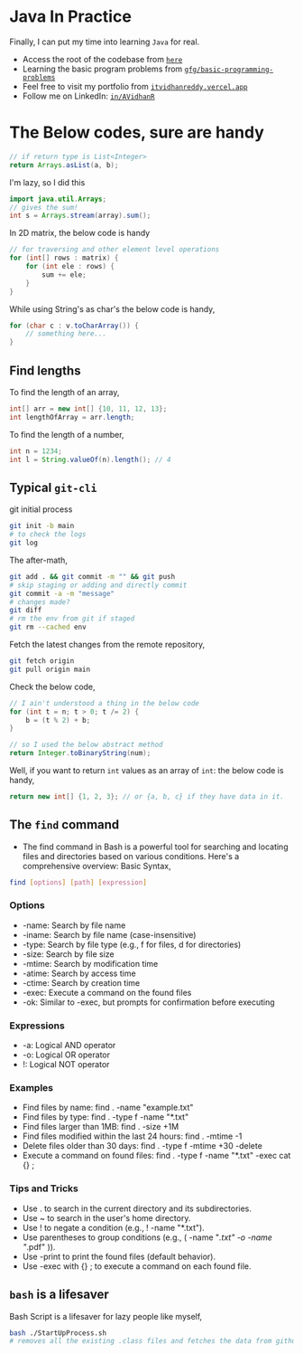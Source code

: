 # Java In Practice
Finally, I can put my time into learning `Java` for real.

- Access the root of the codebase from [`here`](src/main/java/dev/itsvidhanreddy/) 
- Learning the basic program problems from [`gfg/basic-programming-problems`](https://www.geeksforgeeks.org/basic-programming-problems/) 
- Feel free to visit my portfolio from [`itvidhanreddy.vercel.app`](https://itsvidhanreddy.vercel.app) 
- Follow me on LinkedIn: [`in/AVidhanR`](https://linkedin.com/in/AVidhanR) 

# The Below codes, sure are handy
```java
// if return type is List<Integer>
return Arrays.asList(a, b);
```

I'm lazy, so I did this
```java
import java.util.Arrays;
// gives the sum!
int s = Arrays.stream(array).sum();
```

In 2D matrix, the below code is handy
```java
// for traversing and other element level operations
for (int[] rows : matrix) {
    for (int ele : rows) {
        sum += ele;
    }
}
```

While using String's as char's the below code is handy,
```java
for (char c : v.toCharArray()) {
    // something here...    
}
```
## Find lengths
To find the length of an array,
```java
int[] arr = new int[] {10, 11, 12, 13};
int lengthOfArray = arr.length;
```

To find the length of a number,
```java
int n = 1234;
int l = String.valueOf(n).length(); // 4
```

## Typical `git-cli`
git initial process
```bash
git init -b main
# to check the logs
git log
```
The after-math,
```bash
git add . && git commit -m "" && git push
# skip staging or adding and directly commit
git commit -a -m "message"
# changes made?
git diff
# rm the env from git if staged
git rm --cached env
```

Fetch the latest changes from the remote repository,
```bash
git fetch origin
git pull origin main
```

Check the below code,
```java
// I ain't understood a thing in the below code
for (int t = n; t > 0; t /= 2) {
    b = (t % 2) + b;
}

// so I used the below abstract method
return Integer.toBinaryString(num);
```

Well, if you want to return `int` values as an array of `int`: the below code is handy,
```java
return new int[] {1, 2, 3}; // or {a, b, c} if they have data in it.
```

## The `find` command
- The find command in Bash is a powerful tool for searching and locating files and directories based on various conditions. Here's a comprehensive overview:
Basic Syntax,
```bash
find [options] [path] [expression]
```
### Options
- -name: Search by file name
- -iname: Search by file name (case-insensitive)
- -type: Search by file type (e.g., f for files, d for directories)
- -size: Search by file size
- -mtime: Search by modification time
- -atime: Search by access time
- -ctime: Search by creation time
- -exec: Execute a command on the found files
- -ok: Similar to -exec, but prompts for confirmation before executing
### Expressions
- -a: Logical AND operator
- -o: Logical OR operator
- !: Logical NOT operator
### Examples
- Find files by name: find . -name "example.txt"
- Find files by type: find . -type f -name "*.txt"
- Find files larger than 1MB: find . -size +1M
- Find files modified within the last 24 hours: find . -mtime -1
- Delete files older than 30 days: find . -type f -mtime +30 -delete
- Execute a command on found files: find . -type f -name "*.txt" -exec cat {} \;
### Tips and Tricks
- Use . to search in the current directory and its subdirectories.
- Use ~ to search in the user's home directory.
- Use ! to negate a condition (e.g., ! -name "*.txt").
- Use parentheses to group conditions (e.g., ( -name "*.txt" -o -name "*.pdf" )).
- Use -print to print the found files (default behavior).
- Use -exec with {} \; to execute a command on each found file.

## `bash` is a lifesaver 
 Bash Script is a lifesaver for lazy people like myself,
 ```bash
 bash ./StartUpProcess.sh
 # removes all the existing .class files and fetches the data from github on latest changes
 ```
